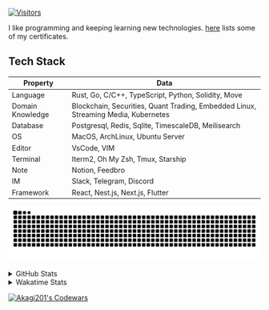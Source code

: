 <!-- markdownlint-disable MD041 MD010 MD033 -->
[![Visitors](https://api.visitorbadge.io/api/daily?path=Akagi201%2FAkagi201&label=Visitors%20Today&countColor=%2337d67a)](https://visitorbadge.io/status?path=Akagi201%2FAkagi201)

I like programming and keeping learning new technologies. [here](https://github.com/Akagi201/blockchain) lists some of my certificates.

## Tech Stack

| Property         	| Data                                                                               	|
|------------------	|------------------------------------------------------------------------------------	|
| Language         	| Rust, Go, C/C++, TypeScript, Python, Solidity, Move                                 |
| Domain Knowledge 	| Blockchain, Securities, Quant Trading, Embedded Linux, Streaming Media, Kubernetes 	|
| Database         	| Postgresql, Redis, Sqlite, TimescaleDB, Meilisearch                                 |
| OS               	| MacOS, ArchLinux, Ubuntu Server                                                     |
| Editor           	| VsCode, VIM                                                                        	|
| Terminal          | Iterm2, Oh My Zsh, Tmux, Starship                                                   |
| Note             	| Notion, Feedbro                                                                    	|
| IM               	| Slack, Telegram, Discord                                                            |
| Framework         | React, Nest.js, Next.js, Flutter                                                   	|

[![github contribution grid snake animation](https://raw.githubusercontent.com/Akagi201/Akagi201/output/github-contribution-grid-snake.svg#gh-light-mode-only)](https://github.com/Akagi201)

<details>
<summary>GitHub Stats</summary>
  <a href="https://github.com/Akagi201"><img alt="Profile Detail" src="https://raw.githubusercontent.com/Akagi201/Akagi201/master/profile-summary-card-output/dracula/0-profile-details.svg" /></a>
  <a href="https://github.com/Akagi201"><img alt="Github Stats" src="https://raw.githubusercontent.com/Akagi201/Akagi201/master/profile-summary-card-output/dracula/3-stats.svg" /></a>
  <a href="https://github.com/Akagi201"><img alt="Lang By Commits" src="https://raw.githubusercontent.com/Akagi201/Akagi201/master/profile-summary-card-output/dracula/2-most-commit-language.svg" /></a>
</details>

<details>
<summary>Wakatime Stats</summary>
<br>

<!--START_SECTION:waka-->

```txt
From: 16 December 2023 - To: 23 December 2023

Total Time: 59 hrs 6 mins

Other                      46 hrs 41 mins  ███████████████████▓░░░░░   78.99 %
sh                         5 hrs 18 mins   ██▒░░░░░░░░░░░░░░░░░░░░░░   08.97 %
Rust                       2 hrs 41 mins   █░░░░░░░░░░░░░░░░░░░░░░░░   04.55 %
Makefile                   1 hr 9 mins     ▒░░░░░░░░░░░░░░░░░░░░░░░░   01.97 %
Markdown                   59 mins         ▒░░░░░░░░░░░░░░░░░░░░░░░░   01.68 %
Python                     35 mins         ▒░░░░░░░░░░░░░░░░░░░░░░░░   00.99 %
Go                         28 mins         ▒░░░░░░░░░░░░░░░░░░░░░░░░   00.82 %
TOML                       27 mins         ▒░░░░░░░░░░░░░░░░░░░░░░░░   00.78 %
TypeScript                 16 mins         ░░░░░░░░░░░░░░░░░░░░░░░░░   00.47 %
Bash                       10 mins         ░░░░░░░░░░░░░░░░░░░░░░░░░   00.31 %
```

<!--END_SECTION:waka-->

</details>

<a href="https://www.codewars.com/users/Akagi201"><img alt="Akagi201's Codewars" src="https://www.codewars.com/users/Akagi201/badges/small"></a>
